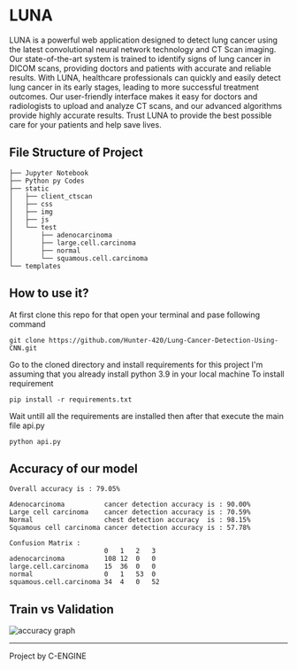 # LUNA
LUNA is a powerful web application designed to detect lung cancer using the latest convolutional neural network technology and CT Scan imaging. Our state-of-the-art system is trained to identify signs of lung cancer in DICOM scans, providing doctors and patients with accurate and reliable results. With LUNA, healthcare professionals can quickly and easily detect lung cancer in its early stages, leading to more successful treatment outcomes. Our user-friendly interface makes it easy for doctors and radiologists to upload and analyze CT scans, and our advanced algorithms provide highly accurate results. Trust LUNA to provide the best possible care for your patients and help save lives.

## File Structure of Project
``` 
├── Jupyter Notebook
├── Python py Codes
├── static
│   ├── client_ctscan
│   ├── css
│   ├── img
│   ├── js
│   └── test
│       ├── adenocarcinoma
│       ├── large.cell.carcinoma
│       ├── normal
│       └── squamous.cell.carcinoma
└── templates
```

## How to use it?
At first clone this repo for that open your terminal and pase following command
``` shell
git clone https://github.com/Hunter-420/Lung-Cancer-Detection-Using-CNN.git
```

Go to the cloned directory and install requirements for this project
I'm assuming that you already install python 3.9 in your local machine
To install requirement
``` shell
pip install -r requirements.txt
```

Wait untill all the requirements are installed then after that execute the main file api.py
``` shell
python api.py
```

## Accuracy of our model 
```
Overall accuracy is : 79.05%

Adenocarcinoma          cancer detection accuracy is : 90.00%
Large cell carcinoma    cancer detection accuracy is : 70.59%
Normal                  chest detection accuracy  is : 98.15%
Squamous cell carcinoma cancer detection accuracy is : 57.78%

Confusion Matrix :
                        0	1	2	3
adenocarcinoma	        108	12	0	0
large.cell.carcinoma	15	36	0	0
normal	                0	1	53	0
squamous.cell.carcinoma	34	4	0	52

```
## 
## Train vs Validation 
![accuracy graph](https://raw.githubusercontent.com/cosmicgz/LUNA/main/static/img/accuracy.png)

<hr>
Project by C-ENGINE
